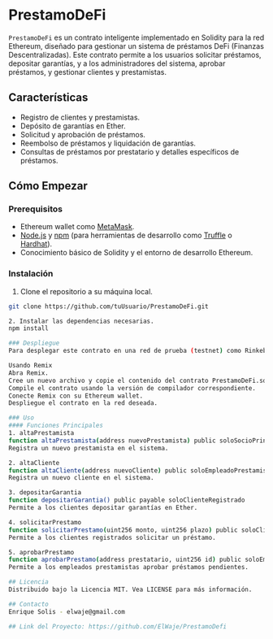 # PrestamoDeFi

`PrestamoDeFi` es un contrato inteligente implementado en Solidity para la red Ethereum, diseñado para gestionar un sistema de préstamos DeFi (Finanzas Descentralizadas). Este contrato permite a los usuarios solicitar préstamos, depositar garantías, y a los administradores del sistema, aprobar préstamos, y gestionar clientes y prestamistas.

## Características

- Registro de clientes y prestamistas.
- Depósito de garantías en Ether.
- Solicitud y aprobación de préstamos.
- Reembolso de préstamos y liquidación de garantías.
- Consultas de préstamos por prestatario y detalles específicos de préstamos.

## Cómo Empezar

### Prerequisitos

- Ethereum wallet como [MetaMask](https://metamask.io/).
- [Node.js](https://nodejs.org/) y [npm](https://www.npmjs.com/) (para herramientas de desarrollo como [Truffle](https://www.trufflesuite.com/) o [Hardhat](https://hardhat.org/)).
- Conocimiento básico de Solidity y el entorno de desarrollo Ethereum.

### Instalación

1. Clone el repositorio a su máquina local.

```bash
git clone https://github.com/tuUsuario/PrestamoDeFi.git

2. Instalar las dependencias necesarias.
npm install

### Despliegue 
Para desplegar este contrato en una red de prueba (testnet) como Rinkeby o en la red principal (mainnet), puede utilizar herramientas como Remix, Truffle o Hardhat.

Usando Remix
Abra Remix.
Cree un nuevo archivo y copie el contenido del contrato PrestamoDeFi.sol en este.
Compile el contrato usando la versión de compilador correspondiente.
Conecte Remix con su Ethereum wallet.
Despliegue el contrato en la red deseada.

### Uso
#### Funciones Principales
1. altaPrestamista
function altaPrestamista(address nuevoPrestamista) public soloSocioPrincipal
Registra un nuevo prestamista en el sistema.

2. altaCliente
function altaCliente(address nuevoCliente) public soloEmpleadoPrestamista
Registra un nuevo cliente en el sistema.

3. depositarGarantia
function depositarGarantia() public payable soloClienteRegistrado
Permite a los clientes depositar garantías en Ether.

4. solicitarPrestamo
function solicitarPrestamo(uint256 monto, uint256 plazo) public soloClienteRegistrado returns (uint256)
Permite a los clientes registrados solicitar un préstamo.

5. aprobarPrestamo
function aprobarPrestamo(address prestatario, uint256 id) public soloEmpleadoPrestamista
Permite a los empleados prestamistas aprobar préstamos pendientes.

## Licencia
Distribuido bajo la Licencia MIT. Vea LICENSE para más información.

## Contacto
Enrique Solis - elwaje@gmail.com

## Link del Proyecto: https://github.com/ElWaje/PrestamoDefi
